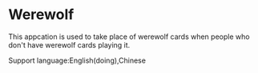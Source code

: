 # Werewolf
This appcation is used to take place of werewolf cards when people who don't have werewolf cards playing it.

Support language:English(doing),Chinese
